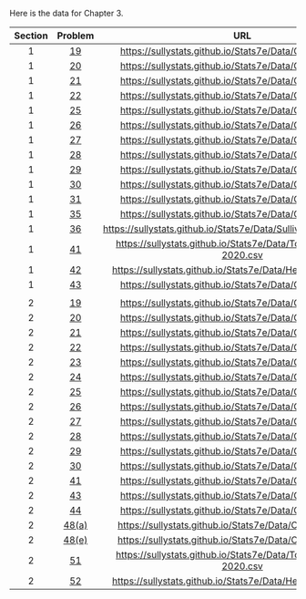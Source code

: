 Here is the data for Chapter 3.

|Section|Problem|URL|
|:---:|:---:|:---:|
|1|[19](https://sullystats.github.io/Stats7e/Data/Ch3/3_1_19.csv)|<a>https://sullystats.github.io/Stats7e/Data/Ch3/3_1_19.csv</a><br/>|
|1|[20](https://sullystats.github.io/Stats7e/Data/Ch3/3_1_20.csv)|<a>https://sullystats.github.io/Stats7e/Data/Ch3/3_1_20.csv</a><br/>|
|1|[21](https://sullystats.github.io/Stats7e/Data/Ch3/3_1_21.csv)|<a>https://sullystats.github.io/Stats7e/Data/Ch3/3_1_21.csv</a><br/>|
|1|[22](https://sullystats.github.io/Stats7e/Data/Ch3/3_1_22.csv)|<a>https://sullystats.github.io/Stats7e/Data/Ch3/3_1_22.csv</a><br/>|
|1|[25](https://sullystats.github.io/Stats7e/Data/Ch3/3_1_25.csv)|<a>https://sullystats.github.io/Stats7e/Data/Ch3/3_1_25.csv</a><br/>|
|1|[26](https://sullystats.github.io/Stats7e/Data/Ch3/3_1_26.csv)|<a>https://sullystats.github.io/Stats7e/Data/Ch3/3_1_26.csv</a><br/>|
|1|[27](https://sullystats.github.io/Stats7e/Data/Ch3/3_1_27.csv)|<a>https://sullystats.github.io/Stats7e/Data/Ch3/3_1_27.csv</a><br/>|
|1|[28](https://sullystats.github.io/Stats7e/Data/Ch3/3_1_28.csv)|<a>https://sullystats.github.io/Stats7e/Data/Ch3/3_1_28.csv</a><br/>|
|1|[29](https://sullystats.github.io/Stats7e/Data/Ch3/3_1_29.csv)|<a>https://sullystats.github.io/Stats7e/Data/Ch3/3_1_29.csv</a><br/>|
|1|[30](https://sullystats.github.io/Stats7e/Data/Ch3/3_1_30.csv)|<a>https://sullystats.github.io/Stats7e/Data/Ch3/3_1_30.csv</a><br/>|
|1|[31](https://sullystats.github.io/Stats7e/Data/Ch3/3_1_31.csv)|<a>https://sullystats.github.io/Stats7e/Data/Ch3/3_1_31.csv</a><br/>|
|1|[35](https://sullystats.github.io/Stats7e/Data/Ch3/3_1_35.csv)|<a>https://sullystats.github.io/Stats7e/Data/Ch3/3_1_35.csv</a><br/>|
|1|[36](https://sullystats.github.io/Stats7e/Data/SullivanStatsSurveyI.csv)|<a>https://sullystats.github.io/Stats7e/Data/SullivanStatsSurveyI.csv</a><br/>|
|1|[41](https://sullystats.github.io/Stats7e/Data/Tornadoes_1950-2020.csv)|<a>https://sullystats.github.io/Stats7e/Data/Tornadoes_1950-2020.csv</a><br/>|
|1|[42](https://sullystats.github.io/Stats7e/Data/Health_Nutrition.csv)|<a>https://sullystats.github.io/Stats7e/Data/Health_Nutrition.csv</a><br/>|
|1|[43](https://sullystats.github.io/Stats7e/Data/Ch3/3_1_43.csv)|<a>https://sullystats.github.io/Stats7e/Data/Ch3/3_1_43.csv</a><br/>|
| | |
|2|[19](https://sullystats.github.io/Stats7e/Data/Ch3/3_2_19.csv)|<a>https://sullystats.github.io/Stats7e/Data/Ch3/3_2_19.csv</a><br/>|
|2|[20](https://sullystats.github.io/Stats7e/Data/Ch3/3_2_20.csv)|<a>https://sullystats.github.io/Stats7e/Data/Ch3/3_2_20.csv</a><br/>|
|2|[21](https://sullystats.github.io/Stats7e/Data/Ch3/3_2_21.csv)|<a>https://sullystats.github.io/Stats7e/Data/Ch3/3_2_21.csv</a><br/>|
|2|[22](https://sullystats.github.io/Stats7e/Data/Ch3/3_2_22.csv)|<a>https://sullystats.github.io/Stats7e/Data/Ch3/3_2_22.csv</a><br/>|
|2|[23](https://sullystats.github.io/Stats7e/Data/Ch3/3_2_23.csv)|<a>https://sullystats.github.io/Stats7e/Data/Ch3/3_2_23.csv</a><br/>|
|2|[24](https://sullystats.github.io/Stats7e/Data/Ch3/3_2_24.csv)|<a>https://sullystats.github.io/Stats7e/Data/Ch3/3_2_24.csv</a><br/>|
|2|[25](https://sullystats.github.io/Stats7e/Data/Ch3/3_2_25.csv)|<a>https://sullystats.github.io/Stats7e/Data/Ch3/3_2_25.csv</a><br/>|
|2|[26](https://sullystats.github.io/Stats7e/Data/Ch3/3_2_26.csv)|<a>https://sullystats.github.io/Stats7e/Data/Ch3/3_2_26.csv</a><br/>|
|2|[27](https://sullystats.github.io/Stats7e/Data/Ch3/3_2_27.csv)|<a>https://sullystats.github.io/Stats7e/Data/Ch3/3_2_27.csv</a><br/>|
|2|[28](https://sullystats.github.io/Stats7e/Data/Ch3/3_2_28.csv)|<a>https://sullystats.github.io/Stats7e/Data/Ch3/3_2_28.csv</a><br/>|
|2|[29](https://sullystats.github.io/Stats7e/Data/Ch3/3_2_29.csv)|<a>https://sullystats.github.io/Stats7e/Data/Ch3/3_2_29.csv</a><br/>|
|2|[30](https://sullystats.github.io/Stats7e/Data/Ch3/3_2_30.csv)|<a>https://sullystats.github.io/Stats7e/Data/Ch3/3_2_30.csv</a><br/>|
|2|[41](https://sullystats.github.io/Stats7e/Data/Ch3/3_2_41.csv)|<a>https://sullystats.github.io/Stats7e/Data/Ch3/3_2_41.csv</a><br/>|
|2|[43](https://sullystats.github.io/Stats7e/Data/Ch3/3_2_43.csv)|<a>https://sullystats.github.io/Stats7e/Data/Ch3/3_2_43.csv</a><br/>|
|2|[44](https://sullystats.github.io/Stats7e/Data/Ch3/3_2_44.csv)|<a>https://sullystats.github.io/Stats7e/Data/Ch3/3_2_44.csv</a><br/>|
|2|[48(a)](https://sullystats.github.io/Stats7e/Data/Ch3/3_2_48a.csv)|<a>https://sullystats.github.io/Stats7e/Data/Ch3/3_2_48a.csv</a><br/>|
|2|[48(e)](https://sullystats.github.io/Stats7e/Data/Ch3/3_2_48e.csv)|<a>https://sullystats.github.io/Stats7e/Data/Ch3/3_2_48e.csv</a><br/>|
|2|[51](https://sullystats.github.io/Stats7e/Data/Tornadoes_1950-2020.csv)|<a>https://sullystats.github.io/Stats7e/Data/Tornadoes_1950-2020.csv</a><br/>|
|2|[52](https://sullystats.github.io/Stats7e/Data/Health_Nutrition.csv)|<a>https://sullystats.github.io/Stats7e/Data/Health_Nutrition.csv</a><br/>|
